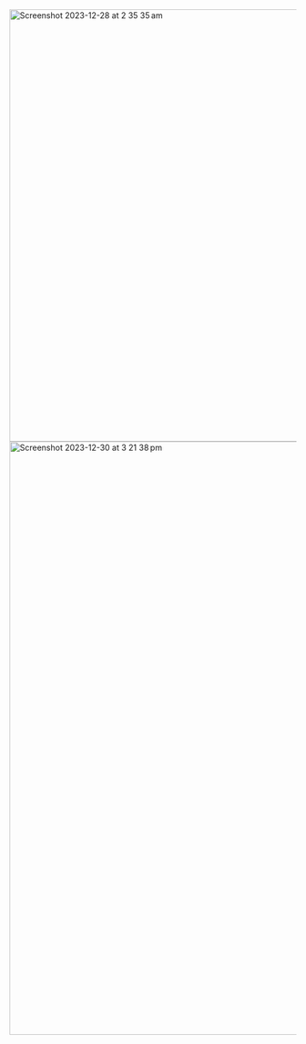 <img width="759" alt="Screenshot 2023-12-28 at 2 35 35 am" src="https://github.com/Ashwyn28/threejs_simulated_universe/assets/15099579/22d13280-840e-46f2-9a20-ccdef8781310">
<img width="1042" alt="Screenshot 2023-12-30 at 3 21 38 pm" src="https://github.com/Ashwyn28/threejs_simulated_universe/assets/15099579/65bac0d9-ead7-4590-a2b8-0c7452eb5e9e">
